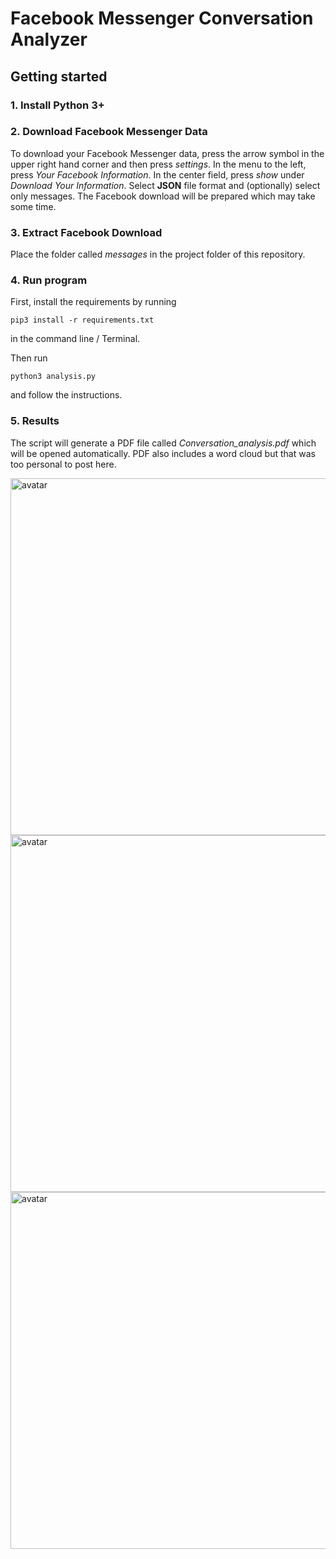 # Facebook Messenger Conversation Analyzer

## Getting started

### 1. Install Python 3+

### 2. Download Facebook Messenger Data

To download your Facebook Messenger data, press the arrow symbol in the upper right hand corner and then press *settings*. In the menu to the left, press *Your Facebook Information*. In the center field, press *show* under *Download Your Information*.
Select **JSON** file format and (optionally) select only messages. 
The Facebook download will be prepared which may take some time.

### 3. Extract Facebook Download

Place the folder called *messages* in the project folder of this repository.

### 4. Run program

First, install the requirements by running 
```
pip3 install -r requirements.txt
```
in the command line / Terminal.

Then run

```
python3 analysis.py
```
and follow the instructions.

### 5. Results

The script will generate a PDF file called *Conversation_analysis.pdf* which will be opened automatically. PDF also includes a word cloud but that was too personal to post here.

<img src="https://i.imgur.com/z8eUQeF.png" alt="avatar" width="571">
<img src="https://i.imgur.com/n0RTXZi.png" alt="avatar" width="571">
<img src="https://i.imgur.com/6wq3XY2.png" alt="avatar" width="571">

